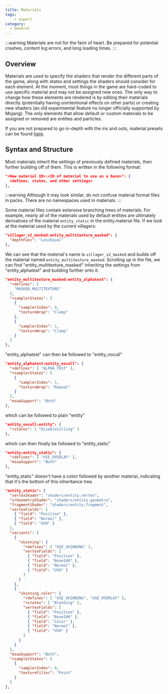 ```yaml
---
title: Materials
tags:
    - expert
category:
  - General
---
```


:::warning
Materials are not for the faint of heart. Be prepared for potential crashes, content log errors, and long loading times.
:::

## Overview

Materials are used to specify the shaders that render the different parts of the game, along with states and settings the shaders should consider for each element.
At the moment, most things in the game are hard-coded to use specific material and may not be assigned new ones. The only way to change how these elements are rendered is by editing their materials directly (potentially having unintentional effects on other parts) or creating new shaders (an old experimental feature no longer officially supported by Mojang). The only elements that allow default or custom materials to be assigned or removed are entities and particles.

If you are not prepared to go in-depth with the ins and outs, material presets can be found [here](/documentation/materials).


## Syntax and Structure

Most materials inherit the settings of previously defined materials, then further building off of them. This is written in the following format:

<CodeHeader></CodeHeader>

```json
"<New material ID>:<ID of material to use as a base>": {
  <defines, states, and other settings>
},
```

:::warning
Although it may look similar, do not confuse material format files in packs. There are no namespaces used in materials.
:::

Some material files contain extensive branching trees of materials. For example, nearly all of the materials used by default entities are ultimately derivatives of the material `entity_static` in the entity.material file. If we look at the material used by the current villagers:

<CodeHeader></CodeHeader>

```json
"villager_v2_masked:entity_multitexture_masked": {
  "depthFunc": "LessEqual"
},
```

We can see that the material's name is `villager_v2_masked` and builds off the material named `entity_multitexture_masked`.
Scrolling up in the file, we can find "entity_multitexture_masked" inheriting the settings from "entity_alphatest" and building further onto it:

<CodeHeader></CodeHeader>

```json
"entity_multitexture_masked:entity_alphatest": {
  "+defines": [
    "MASKED_MULTITEXTURE"
  ],
  "+samplerStates": [
    {
      "samplerIndex": 0,
      "textureWrap": "Clamp"
    },
    {
      "samplerIndex": 1,
      "textureWrap": "Clamp"
    }
  ]
},
```

"entity_alphatest" can then be followed to "entity_nocull"

<CodeHeader></CodeHeader>

```json
"entity_alphatest:entity_nocull": {
  "+defines": [ "ALPHA_TEST" ],
  "+samplerStates": [
    {
      "samplerIndex": 1,
      "textureWrap": "Repeat"
    }
  ],
  "msaaSupport": "Both"
},
```

which can be followed to plain "entity"

<CodeHeader></CodeHeader>

```json
"entity_nocull:entity": {
  "+states": [ "DisableCulling" ]
},
```

which can then finally be followed to "entity_static"

<CodeHeader></CodeHeader>

```json
"entity:entity_static": {
  "+defines": [ "USE_OVERLAY" ],
  "msaaSupport": "Both"
},
```

"entity_static" doesn't have a colon followed by another material, indicating that it's the bottom of this inheritance tree.

<CodeHeader></CodeHeader>

```json
"entity_static": {
  "vertexShader": "shaders/entity.vertex",
  "vrGeometryShader": "shaders/entity.geometry",
  "fragmentShader": "shaders/entity.fragment",
  "vertexFields": [
    { "field": "Position" },
    { "field": "Normal" },
    { "field": "UV0" }
  ],
  "variants": [
    {
      "skinning": {
        "+defines": [ "USE_SKINNING" ],
        "vertexFields": [
          { "field": "Position" },
          { "field": "BoneId0" },
          { "field": "Normal" },
          { "field": "UV0" }
        ]
      }
    },
    {
      "skinning_color": {
        "+defines": [ "USE_SKINNING", "USE_OVERLAY" ],
        "+states": [ "Blending" ],
        "vertexFields": [
          { "field": "Position" },
          { "field": "BoneId0" },
          { "field": "Color" },
          { "field": "Normal" },
          { "field": "UV0" }
        ]
      }
    }
  ],
  "msaaSupport": "Both",
  "+samplerStates": [
    {
      "samplerIndex": 0,
      "textureFilter": "Point"
    }
  ]
},
```


